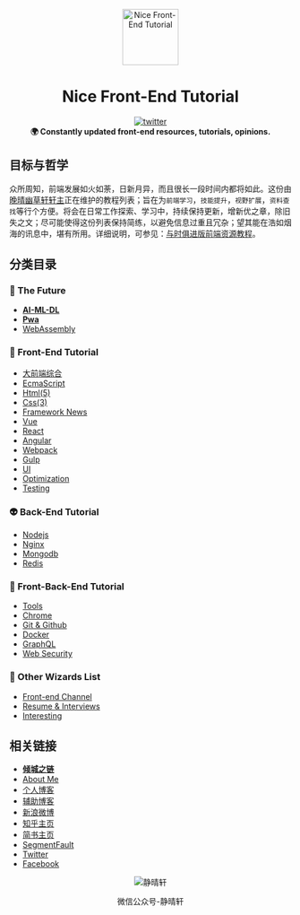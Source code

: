 <p align="center"><img src="https://github.com/nicejade/nice-front-end-tutorial/blob/master/assets/images/lotus.svg" alt="Nice Front-End Tutorial" width="100" height="100"></p>

<h1 align="center">Nice Front-End Tutorial</h1>

<div align="center">
  <a href="https://twitter.com/intent/tweet?text=Cool:&url=https%3A%2F%2Fgithub.com%2Fnicejade%2Fnice-front-end-tutorial">
    <img src="https://img.shields.io/twitter/url/https://github.com/nicejade/nice-front-end-tutorial/blob/master/assets/images/lotus.svg?style=for-the-badge" alt="twitter">
  </a>
</div>
<div align="center">
  <strong>🌍 Constantly updated front-end resources, tutorials, opinions. </strong>
</div>

## 目标与哲学

众所周知，前端发展如火如荼，日新月异，而且很长一段时间内都将如此。这份由[晚晴幽草轩轩主](https://jeffjade.com)正在维护的教程列表；旨在为`前端学习`，`技能提升`，`视野扩展`，`资料查找`等行个方便。将会在日常工作探索、学习中，持续保持更新，增新优之章，除旧失之文；尽可能使得这份列表保持简练，以避免信息过重且冗杂；望其能在浩如烟海的讯息中，堪有所用。详细说明，可参见：[与时俱进版前端资源教程](https://www.jeffjade.com/2017/09/28/127-nice-front-end-tutorial/)。

## 分类目录

### 🐉 The Future
- [**AI-ML-DL**](https://github.com/nicejade/nice-front-end-tutorial/blob/master/tutorial/ai-ml-dl-tutorial.md)
- [**Pwa**](https://github.com/nicejade/nice-front-end-tutorial/blob/master/tutorial/pwa-tutorial.md)
- [WebAssembly](https://github.com/nicejade/nice-front-end-tutorial/blob/master/tutorial/webAssembly.md)

### 🎨 Front-End Tutorial

- [大前端综合](https://github.com/nicejade/nice-front-end-tutorial/blob/master/tutorial/front-end-tutorial.md)
- [EcmaScript](https://github.com/nicejade/nice-front-end-tutorial/blob/master/tutorial/ecmascript-tutorial.md)
- [Html(5)](https://github.com/nicejade/nice-front-end-tutorial/blob/master/tutorial/html-tutorial.md)
- [Css(3)](https://github.com/nicejade/nice-front-end-tutorial/blob/master/tutorial/css3-tutorial.md)
- [Framework News](https://github.com/nicejade/nice-front-end-tutorial/blob/master/tutorial/framework-news.md)
- [Vue](https://github.com/nicejade/nice-front-end-tutorial/blob/master/tutorial/vue-tutorial.md)
- [React](https://github.com/nicejade/nice-front-end-tutorial/blob/master/tutorial/react-tutorial.md)
- [Angular](https://github.com/nicejade/nice-front-end-tutorial/blob/master/tutorial/angular-tutorial.md)
- [Webpack](https://github.com/nicejade/nice-front-end-tutorial/blob/master/tutorial/webpack-tutorial.md)
- [Gulp](https://github.com/nicejade/nice-front-end-tutorial/blob/master/tutorial/gulp-tutorial.md)
- [UI](https://github.com/nicejade/nice-front-end-tutorial/blob/master/tutorial/ui-tutorial.md)
- [Optimization](https://github.com/nicejade/nice-front-end-tutorial/blob/master/tutorial/optimization-tutorial.md)
- [Testing](https://github.com/nicejade/nice-front-end-tutorial/blob/master/tutorial/testing-tutorial.md)

### 👽 Back-End Tutorial
- [Nodejs](https://github.com/nicejade/nice-front-end-tutorial/blob/master/tutorial/nodejs-tutorial.md)
- [Nginx](https://github.com/nicejade/nice-front-end-tutorial/blob/master/tutorial/nginx-tutorial.md)
- [Mongodb](https://github.com/nicejade/nice-front-end-tutorial/blob/master/tutorial/mongodb-tutorial.md)
- [Redis](https://github.com/nicejade/nice-front-end-tutorial/blob/master/tutorial/redis-tutorial.md)

### 🎣 Front-Back-End Tutorial
- [Tools](https://github.com/nicejade/nice-front-end-tutorial/blob/master/tutorial/tools-tutorial.md)
- [Chrome](https://github.com/nicejade/nice-front-end-tutorial/blob/master/tutorial/chrome-tutorial.md)
- [Git & Github](https://github.com/nicejade/nice-front-end-tutorial/blob/master/tutorial/git-tutorial.md)
- [Docker](https://github.com/nicejade/nice-front-end-tutorial/blob/master/tutorial/docker-tutorial.md)
- [GraphQL](https://github.com/nicejade/nice-front-end-tutorial/blob/master/tutorial/graphql-tutorial.md)
- [Web Security](https://github.com/nicejade/nice-front-end-tutorial/blob/master/tutorial/web-security-tutorial.md)

### 🌷 Other Wizards List
- [Front-end Channel](https://github.com/nicejade/nice-front-end-tutorial/blob/master/tutorial/front-end-channel.md)
- [Resume & Interviews](https://github.com/nicejade/nice-front-end-tutorial/blob/master/tutorial/resume-interviews-tutorial.md)
- [Interesting](https://github.com/nicejade/nice-front-end-tutorial/blob/master/tutorial/interesting-tutorial.md)

## 相关链接

- [**倾城之链**](https://nicelinks.site?from=github)
- [About Me](https://about.me/nicejade)
- [个人博客](https://jeffjade.com/nicelinks)
- [辅助博客](https://blog.lovejade.cn/)
- [新浪微博](https://weibo.com/jeffjade)
- [知乎主页](https://www.zhihu.com/people/yang-qiong-pu/)
- [简书主页](https://www.jianshu.com/u/9aae3d8f4c3d)
- [SegmentFault](https://segmentfault.com/u/jeffjade)
- [Twitter](https://twitter.com/jeffjade2)
- [Facebook](https://www.facebook.com/yang.gang.jade)

<div align="center"><img src="https://raw.githubusercontent.com/nicejade/nice-front-end-tutorial/master/assets/images/静晴轩.jpg" alt="静晴轩"><p>微信公众号-静晴轩</p></div>
